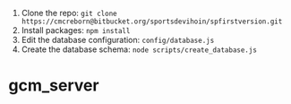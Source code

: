 
1. Clone the repo: `git clone https://cmcreborn@bitbucket.org/sportsdevihoin/spfirstversion.git`
2. Install packages: `npm install`
3. Edit the database configuration: `config/database.js`
4. Create the database schema: `node scripts/create_database.js`


# gcm_server
